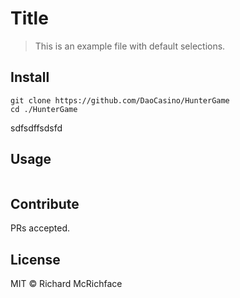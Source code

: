# Title

> This is an example file with default selections.

## Install

```
git clone https://github.com/DaoCasino/HunterGame
cd ./HunterGame 
```
sdfsdffsdsfd
## Usage

```
```

## Contribute

PRs accepted.

## License

MIT © Richard McRichface
